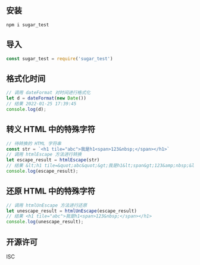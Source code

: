 ## 安装
```
npm i sugar_test
```

## 导入
```js
const sugar_test = require('sugar_test')
```

## 格式化时间
```js
// 调用 dateFormat 对时间进行格式化
let d = dateFormat(new Date())
// 结果 2022-01-25 17:39:45
console.log(d);
```

## 转义 HTML 中的特殊字符
```js
// 待转换的 HTML 字符串
const str = `<h1 tile="abc">我是h1<span>123&nbsp;</span></h1>`
// 调用 htmlEscape 方法进行转换
let escape_result = htmlEscape(str)
// 结果 &lt;h1 tile=&quot;abc&quot;&gt;我是h1&lt;span&gt;123&amp;nbsp;&lt;/span&gt;&lt;/h1&gt;
console.log(escape_result);
```

## 还原 HTML 中的特殊字符
```js
// 调用 htmlUnEscape 方法进行还原
let unescape_result = htmlUnEscape(escape_result)
// 结果 <h1 tile="abc">我是h1<span>123&nbsp;</span></h1>
console.log(unescape_result);
``` 

## 开源许可
ISC